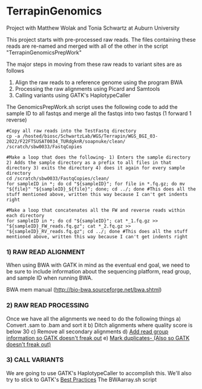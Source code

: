 # TerrapinGenomics
Project with Matthew Wolak and Tonia Schwartz at Auburn University

This project starts with pre-processed raw reads. The files containing these reads are re-named and merged with all of the other in the script "TerrapinGenomicsPrepWork"

The major steps in moving from these raw reads to variant sites are as follows
1) Align the raw reads to a reference genome using the program BWA
2) Processing the raw alignments using Picard and Samtools
3) Calling variants using GATK's HaplotypeCaller

The GenomicsPrepWork.sh script uses the following code to add the sample ID to all fastqs and merge all the fastqs into two fastqs (1 forward 1 reverse)

```
#Copy all raw reads into the TestFastq directory
cp -a /hosted/biosc/SchwartzLab/WGS/Terrapin/WGS_BGI_03-2022/F22FTSUSAT0034_TURdgknR/soapnuke/clean/ /scratch/sbw0033/FastqCopies

#Make a loop that does the following- 1) Enters the sample directory 2) Adds the sample directory as a prefix to all files in that directory 3) exits the directory 4) does it again for every sample directory
cd /scratch/sbw0033/FastqCopies/clean/
for sampleID in *; do cd "${sampleID}"; for file in *.fq.gz; do mv "${file}" "${sampleID}_${file}"; done; cd ../; done #This does all the stuff mentioned above, written this way because I can't get indents right

#Make a loop that concatenates all the FW and reverse reads within each directory
for sampleID in *; do cd "${sampleID}"; cat *_1.fq.gz >> "${sampleID}_FW_reads.fq.gz"; cat *_2.fq.gz >> "${sampleID}_RV_reads.fq.gz"; cd ../; done #This does all the stuff mentioned above, written this way because I can't get indents right
```

### 1) RAW READ ALIGNMENT
When using BWA with GATK in mind as the eventual end goal, we need to be sure to include information about the sequencing platform, read group, and sample ID when running BWA.

BWA mem manual (http://bio-bwa.sourceforge.net/bwa.shtml)

### 2) RAW READ PROCESSING

Once we have all the alignments we need to do the following things
a) Convert .sam to .bam and sort it 
b) Ditch alignments where quality score is below 30
c) Remove all secondary alignments
d) [Add read group information so GATK doesn't freak out](https://gatk.broadinstitute.org/hc/en-us/articles/360037226472-AddOrReplaceReadGroups-Picard-)
e) [Mark duplicates- (Also so GATK doesn't freak out)](https://gatk.broadinstitute.org/hc/en-us/articles/360037052812-MarkDuplicates-Picard-)

### 3) CALL VARIANTS

We are going to use GATK's HaplotypeCaller to accomplish this. We'll also try to stick to GATK's [Best Practices](https://evodify.com/gatk-in-non-model-organism/)
The BWAarray.sh script



